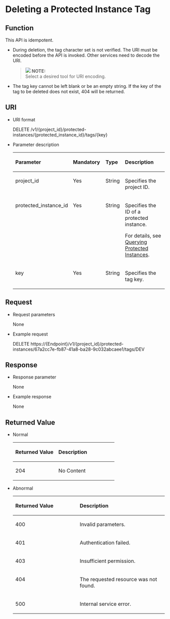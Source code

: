 # Deleting a Protected Instance Tag<a name="sdrs_05_0804"></a>

## Function<a name="section586762416474"></a>

This API is idempotent.

-   During deletion, the tag character set is not verified. The URI must be encoded before the API is invoked. Other services need to decode the URI.

    >![](/images/icon-note.gif) **NOTE:**   
    >Select a desired tool for URI encoding.  

-   The tag key cannot be left blank or be an empty string. If the key of the tag to be deleted does not exist, 404 will be returned.

## URI<a name="section148681724194714"></a>

-   URI format

    DELETE /v1/\{project\_id\}/protected-instances/\{protected\_instance\_id\}/tags/\{key\}

-   Parameter description

    <a name="table19869724104710"></a>
    <table><thead align="left"><tr id="row9941182444715"><th class="cellrowborder" valign="top" width="19.388061193880613%" id="mcps1.1.5.1.1"><p id="p29421924124710"><a name="p29421924124710"></a><a name="p29421924124710"></a><strong id="b842352706162023"><a name="b842352706162023"></a><a name="b842352706162023"></a>Parameter</strong></p>
    </th>
    <th class="cellrowborder" valign="top" width="22.447755224477554%" id="mcps1.1.5.1.2"><p id="p1942182444714"><a name="p1942182444714"></a><a name="p1942182444714"></a><strong id="b84235270615447"><a name="b84235270615447"></a><a name="b84235270615447"></a>Mandatory</strong></p>
    </th>
    <th class="cellrowborder" valign="top" width="13.268673132686734%" id="mcps1.1.5.1.3"><p id="p1094292474718"><a name="p1094292474718"></a><a name="p1094292474718"></a><strong id="b84235270615453"><a name="b84235270615453"></a><a name="b84235270615453"></a>Type</strong></p>
    </th>
    <th class="cellrowborder" valign="top" width="44.89551044895511%" id="mcps1.1.5.1.4"><p id="p494216248471"><a name="p494216248471"></a><a name="p494216248471"></a><strong id="b84235270615457"><a name="b84235270615457"></a><a name="b84235270615457"></a>Description</strong></p>
    </th>
    </tr>
    </thead>
    <tbody><tr id="row17942152417472"><td class="cellrowborder" valign="top" width="19.388061193880613%" headers="mcps1.1.5.1.1 "><p id="p20942192416476"><a name="p20942192416476"></a><a name="p20942192416476"></a>project_id</p>
    </td>
    <td class="cellrowborder" valign="top" width="22.447755224477554%" headers="mcps1.1.5.1.2 "><p id="p1194292474719"><a name="p1194292474719"></a><a name="p1194292474719"></a>Yes</p>
    </td>
    <td class="cellrowborder" valign="top" width="13.268673132686734%" headers="mcps1.1.5.1.3 "><p id="p14942112410476"><a name="p14942112410476"></a><a name="p14942112410476"></a>String</p>
    </td>
    <td class="cellrowborder" valign="top" width="44.89551044895511%" headers="mcps1.1.5.1.4 "><p id="p14942824134715"><a name="p14942824134715"></a><a name="p14942824134715"></a>Specifies the project ID.</p>
    </td>
    </tr>
    <tr id="row69427244479"><td class="cellrowborder" valign="top" width="19.388061193880613%" headers="mcps1.1.5.1.1 "><p id="p16942624134713"><a name="p16942624134713"></a><a name="p16942624134713"></a>protected_instance_id</p>
    </td>
    <td class="cellrowborder" valign="top" width="22.447755224477554%" headers="mcps1.1.5.1.2 "><p id="p0942182434710"><a name="p0942182434710"></a><a name="p0942182434710"></a>Yes</p>
    </td>
    <td class="cellrowborder" valign="top" width="13.268673132686734%" headers="mcps1.1.5.1.3 "><p id="p1694232484719"><a name="p1694232484719"></a><a name="p1694232484719"></a>String</p>
    </td>
    <td class="cellrowborder" valign="top" width="44.89551044895511%" headers="mcps1.1.5.1.4 "><p id="p394216244475"><a name="p394216244475"></a><a name="p394216244475"></a>Specifies the ID of a protected instance.</p>
    <p id="p1824552055516"><a name="p1824552055516"></a><a name="p1824552055516"></a>For details, see <a href="querying-protected-instances.md">Querying Protected Instances</a>.</p>
    </td>
    </tr>
    <tr id="row594212484714"><td class="cellrowborder" valign="top" width="19.388061193880613%" headers="mcps1.1.5.1.1 "><p id="p1994242417477"><a name="p1994242417477"></a><a name="p1994242417477"></a>key</p>
    </td>
    <td class="cellrowborder" valign="top" width="22.447755224477554%" headers="mcps1.1.5.1.2 "><p id="p99423241472"><a name="p99423241472"></a><a name="p99423241472"></a>Yes</p>
    </td>
    <td class="cellrowborder" valign="top" width="13.268673132686734%" headers="mcps1.1.5.1.3 "><p id="p1694242474714"><a name="p1694242474714"></a><a name="p1694242474714"></a>String</p>
    </td>
    <td class="cellrowborder" valign="top" width="44.89551044895511%" headers="mcps1.1.5.1.4 "><p id="p20942172419475"><a name="p20942172419475"></a><a name="p20942172419475"></a>Specifies the tag key.</p>
    </td>
    </tr>
    </tbody>
    </table>


## Request<a name="section387732419479"></a>

-   Request parameters

    None

-   Example request

    DELETE https://\{Endpoint\}/v1/\{project\_id\}/protected-instances/67a2cc7e-fb87-41a8-ba28-9c032abcaee1/tags/DEV


## Response<a name="section794735716551"></a>

-   Response parameter

    None

-   Example response

    None


## **Returned Value**<a name="section8878224104719"></a>

-   Normal

    <a name="table688042414711"></a>
    <table><thead align="left"><tr id="row15943192412479"><th class="cellrowborder" valign="top" width="42.42%" id="mcps1.1.3.1.1"><p id="p1943102424714"><a name="p1943102424714"></a><a name="p1943102424714"></a><strong id="b308046617"><a name="b308046617"></a><a name="b308046617"></a>Returned Value</strong></p>
    </th>
    <th class="cellrowborder" valign="top" width="57.58%" id="mcps1.1.3.1.2"><p id="p199431524144718"><a name="p199431524144718"></a><a name="p199431524144718"></a><strong id="b1128765199"><a name="b1128765199"></a><a name="b1128765199"></a>Description</strong></p>
    </th>
    </tr>
    </thead>
    <tbody><tr id="row7943224104718"><td class="cellrowborder" valign="top" width="42.42%" headers="mcps1.1.3.1.1 "><p id="p14943824124711"><a name="p14943824124711"></a><a name="p14943824124711"></a>204</p>
    </td>
    <td class="cellrowborder" valign="top" width="57.58%" headers="mcps1.1.3.1.2 "><p id="p89431524154710"><a name="p89431524154710"></a><a name="p89431524154710"></a>No Content</p>
    </td>
    </tr>
    </tbody>
    </table>


-   Abnormal

    <a name="table488272434713"></a>
    <table><thead align="left"><tr id="row7943624134715"><th class="cellrowborder" valign="top" width="42.42%" id="mcps1.1.3.1.1"><p id="p894316243477"><a name="p894316243477"></a><a name="p894316243477"></a><strong id="b82839864"><a name="b82839864"></a><a name="b82839864"></a>Returned Value</strong></p>
    </th>
    <th class="cellrowborder" valign="top" width="57.58%" id="mcps1.1.3.1.2"><p id="p4943172414470"><a name="p4943172414470"></a><a name="p4943172414470"></a><strong id="b1185669954"><a name="b1185669954"></a><a name="b1185669954"></a>Description</strong></p>
    </th>
    </tr>
    </thead>
    <tbody><tr id="row3943132411476"><td class="cellrowborder" valign="top" width="42.42%" headers="mcps1.1.3.1.1 "><p id="p18943122410473"><a name="p18943122410473"></a><a name="p18943122410473"></a>400</p>
    </td>
    <td class="cellrowborder" valign="top" width="57.58%" headers="mcps1.1.3.1.2 "><p id="p69431024114719"><a name="p69431024114719"></a><a name="p69431024114719"></a>Invalid parameters.</p>
    </td>
    </tr>
    <tr id="row15943102413472"><td class="cellrowborder" valign="top" width="42.42%" headers="mcps1.1.3.1.1 "><p id="p10943224194715"><a name="p10943224194715"></a><a name="p10943224194715"></a>401</p>
    </td>
    <td class="cellrowborder" valign="top" width="57.58%" headers="mcps1.1.3.1.2 "><p id="p2094332454713"><a name="p2094332454713"></a><a name="p2094332454713"></a>Authentication failed.</p>
    </td>
    </tr>
    <tr id="row169431324144718"><td class="cellrowborder" valign="top" width="42.42%" headers="mcps1.1.3.1.1 "><p id="p5943142413478"><a name="p5943142413478"></a><a name="p5943142413478"></a>403</p>
    </td>
    <td class="cellrowborder" valign="top" width="57.58%" headers="mcps1.1.3.1.2 "><p id="p12944424194720"><a name="p12944424194720"></a><a name="p12944424194720"></a>Insufficient permission.</p>
    </td>
    </tr>
    <tr id="row394412417470"><td class="cellrowborder" valign="top" width="42.42%" headers="mcps1.1.3.1.1 "><p id="p15944172418479"><a name="p15944172418479"></a><a name="p15944172418479"></a>404</p>
    </td>
    <td class="cellrowborder" valign="top" width="57.58%" headers="mcps1.1.3.1.2 "><p id="p494419248474"><a name="p494419248474"></a><a name="p494419248474"></a>The requested resource was not found.</p>
    </td>
    </tr>
    <tr id="row7944524194717"><td class="cellrowborder" valign="top" width="42.42%" headers="mcps1.1.3.1.1 "><p id="p3944132413479"><a name="p3944132413479"></a><a name="p3944132413479"></a>500</p>
    </td>
    <td class="cellrowborder" valign="top" width="57.58%" headers="mcps1.1.3.1.2 "><p id="p49441024154715"><a name="p49441024154715"></a><a name="p49441024154715"></a>Internal service error.</p>
    </td>
    </tr>
    </tbody>
    </table>


